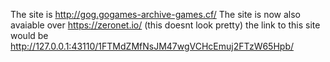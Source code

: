 The site is http://gog.gogames-archive-games.cf/
The site is now also avaiable over https://zeronet.io/ (this doesnt look pretty)
the link to this site would be http://127.0.0.1:43110/1FTMdZMfNsJM47wgVCHcEmuj2FTzW65Hpb/
